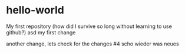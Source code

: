 # hello-world
My first repository (how did I survive so long without learning to use github?)
asd my first change

another change, lets check for the changes
#4 scho wieder was neues
